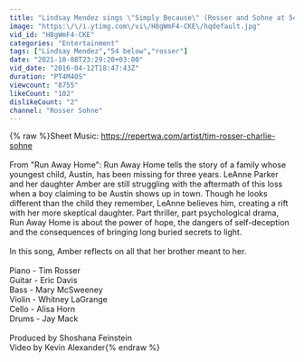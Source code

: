 ```yaml
---
title: "Lindsay Mendez sings \"Simply Because\" (Rosser and Sohne at 54 Below)"
image: "https:\/\/i.ytimg.com\/vi\/H8gWmF4-CKE\/hqdefault.jpg"
vid_id: "H8gWmF4-CKE"
categories: "Entertainment"
tags: ["Lindsay Mendez","54 below","rosser"]
date: "2021-10-08T23:29:20+03:00"
vid_date: "2016-04-12T18:47:43Z"
duration: "PT4M40S"
viewcount: "8755"
likeCount: "102"
dislikeCount: "2"
channel: "Rosser Sohne"
---
```

{% raw %}Sheet Music: <a rel="nofollow" target="blank" href="https://repertwa.com/artist/tim-rosser-charlie-sohne">https://repertwa.com/artist/tim-rosser-charlie-sohne</a><br /><br />From &quot;Run Away Home&quot;: Run Away Home tells the story of a family whose youngest child, Austin, has been missing for three years. LeAnne Parker and her daughter Amber are still struggling with the aftermath of this loss when a boy claiming to be Austin shows up in town. Though he looks different than the child they remember, LeAnne believes him, creating a rift with her more skeptical daughter. Part thriller, part psychological drama, Run Away Home is about the power of hope, the dangers of self-deception and the consequences of bringing long buried secrets to light.<br /><br />In this song, Amber reflects on all that her brother meant to her.<br /><br />Piano - Tim Rosser<br />Guitar - Eric Davis<br />Bass - Mary McSweeney<br />Violin - Whitney LaGrange<br />Cello - Alisa Horn<br />Drums - Jay Mack<br /><br />Produced by Shoshana Feinstein<br />Video by Kevin Alexander{% endraw %}
